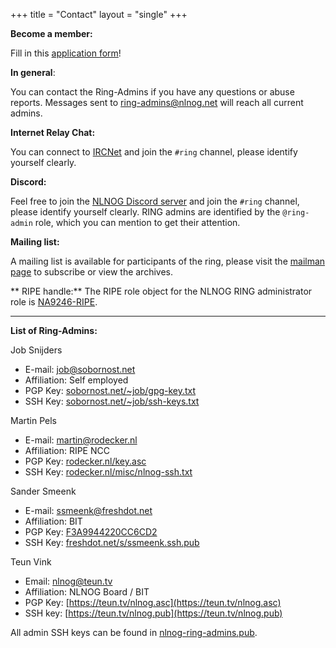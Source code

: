 +++
title = "Contact"
layout = "single"
+++

**Become a member:**

Fill in this [application form](/contact/application-form/)!

**In general**:

You can contact the Ring-Admins if you have any questions or abuse reports. Messages sent to [ring-admins@nlnog.net](mailto:ring-admins@nlnog.net) will reach all current admins.

**Internet Relay Chat:**

You can connect to [IRCNet](https://en.wikipedia.org/wiki/IRCnet) and join the `#ring` channel, please identify yourself clearly.

**Discord:**

Feel free to join the [NLNOG Discord server](https://discord.gg/A42ctrPtFr) and join the `#ring` channel, please identify yourself clearly. RING admins are identified by the `@ring-admin` role, which you can mention to get their attention.

**Mailing list:**

A mailing list is available for participants of the ring, please visit the [mailman page](https://mailman.nlnog.net/listinfo/ring-users) to subscribe or view the archives.

** RIPE handle:**
The RIPE role object for the NLNOG RING administrator role is [NA9246-RIPE](https://apps.db.ripe.net/db-web-ui/lookup?source=ripe&key=NA9246-RIPE&type=role).

---

**List of Ring-Admins:**

Job Snijders
* E-mail: [job@sobornost.net](mailto:job@sobornost.net)
* Affiliation: Self employed
* PGP Key: [sobornost.net/~job/gpg-key.txt](https://sobornost.net/~job/gpg-key.txt)
* SSH Key: [sobornost.net/~job/ssh-keys.txt](https://sobornost.net/~job/ssh-keys.txt)

Martin Pels

* E-mail: [martin@rodecker.nl](mailto:martin@rodecker.nl)
* Affiliation: RIPE NCC
* PGP Key: [rodecker.nl/key.asc](https://www.rodecker.nl/misc/key.asc)
* SSH Key: [rodecker.nl/misc/nlnog-ssh.txt](https://www.rodecker.nl/misc/nlnog-ssh.txt)

Sander Smeenk

* E-mail: [ssmeenk@freshdot.net](mailto:ssmeenk@freshdot.net)
* Affiliation: BIT
* PGP Key: [F3A9944220CC6CD2](https://www.freshdot.net/s/20CC6CD2.pub.asc)
* SSH Key: [freshdot.net/s/ssmeenk.ssh.pub](https://www.freshdot.net/s/ssmeenk.ssh.pub)

Teun Vink
* Email: [nlnog@teun.tv](mailto:nlnog@teun.tv)
* Affiliation: NLNOG Board / BIT
* PGP Key: [https://teun.tv/nlnog.asc](https://teun.tv/nlnog.asc)
* SSH key: [https://teun.tv/nlnog.pub](https://teun.tv/nlnog.pub)


All admin SSH keys can be found in [nlnog-ring-admins.pub](https://ring.nlnog.net/nlnog-ring-admins.pub).
